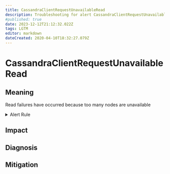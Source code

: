 ```yaml
---
title: CassandraClientRequestUnavailableRead
description: Troubleshooting for alert CassandraClientRequestUnavailableRead
#published: true
date: 2023-12-12T21:12:32.022Z
tags: LGTM
editor: markdown
dateCreated: 2020-04-10T18:32:27.079Z
---
```


# CassandraClientRequestUnavailableRead

## Meaning
[//]: # "Short paragraph that explains what the alert means"
Read failures have occurred because too many nodes are unavailable

<details>
  <summary>Alert Rule</summary>

  ```yaml
alert: CassandraClientRequestUnavailableRead
expr: changes(cassandra_stats{name="org:apache:cassandra:metrics:clientrequest:read:unavailables:count"}[1m]) > 0
for: 0m
labels:
    severity: critical
annotations:
    summary: Cassandra client request unavailable read (instance {{ $labels.instance }})
    description: |-
        Read failures have occurred because too many nodes are unavailable
          VALUE = {{ $value }}
          LABELS = {{ $labels }}
    runbook: https://github.com/srerun/prometheus-alerts/content/runbooks/CassandraClientRequestUnavailableRead

  ```
</details>


## Impact
[//]: # "What could / will happen if the alert is not addressed"



## Diagnosis
[//]: # "Steps to take to identify the cause of the problem"



## Mitigation
[//]: # "The steps necessary to resolve the alert"
